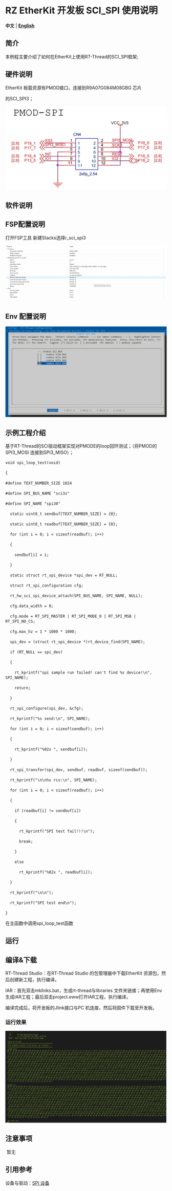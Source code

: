 # RZ EtherKit 开发板 SCI_SPI 使用说明

**中文** | [**English**](./README.md)

## 简介

本例程主要介绍了如何在EtherKit上使用RT-Thread的SCI_SPI框架;

 

## 硬件说明

EtherKit 板载资源有PMOD接口，连接到R9A07G084M08GBG 芯片

的SCI_SPI3；

![img](./figures/wps14.jpg) 

## 软件说明

## FSP配置说明

打开FSP工具 新建Stacks选择r_sci_spi3

![img](./figures/wps15.jpg) 

##  Env 配置说明

![img](./figures/wps16.jpg) 

## 示例工程介绍

基于RT-Thread的SCI驱动框架实现对PMODE的loop回环测试；（将PMOD的SPI3_MOSI 连接到SPI3_MISO）；

```
void spi_loop_test(void)

{

#define TEXT_NUMBER_SIZE 1024

#define SPI_BUS_NAME "sci3s"

#define SPI_NAME "spi30"

  static uint8_t sendbuf[TEXT_NUMBER_SIZE] = {0};

  static uint8_t readbuf[TEXT_NUMBER_SIZE] = {0};

  for (int i = 0; i < sizeof(readbuf); i++)

  {

​    sendbuf[i] = i;

  }

  static struct rt_spi_device *spi_dev = RT_NULL;

  struct rt_spi_configuration cfg;

  rt_hw_sci_spi_device_attach(SPI_BUS_NAME, SPI_NAME, NULL);

  cfg.data_width = 8;

  cfg.mode = RT_SPI_MASTER | RT_SPI_MODE_0 | RT_SPI_MSB | RT_SPI_NO_CS;

  cfg.max_hz = 1 * 1000 * 1000;

  spi_dev = (struct rt_spi_device *)rt_device_find(SPI_NAME);

  if (RT_NULL == spi_dev)

  {

​    rt_kprintf("spi sample run failed! can't find %s device!\n", SPI_NAME);

​    return;

  }

  rt_spi_configure(spi_dev, &cfg);

  rt_kprintf("%s send:\n", SPI_NAME);

  for (int i = 0; i < sizeof(sendbuf); i++)

  {

​    rt_kprintf("%02x ", sendbuf[i]);

  }

  rt_spi_transfer(spi_dev, sendbuf, readbuf, sizeof(sendbuf));

  rt_kprintf("\n\n%s rcv:\n", SPI_NAME);

  for (int i = 0; i < sizeof(readbuf); i++)

  {

​    if (readbuf[i] != sendbuf[i])

​    {

​      rt_kprintf("SPI test fail!!!\n");

​      break;

​    }

​    else

​      rt_kprintf("%02x ", readbuf[i]);

  }

  rt_kprintf("\n\n");

  rt_kprintf("SPI test end\n");

}
```



在主函数中调用spi_loop_test函数

##  运行

## 编译&下载

 RT-Thread Studio：在RT-Thread Studio 的包管理器中下载EtherKit 资源包，然后创建新工程，执行编译。

 IAR：首先双击mklinks.bat，生成rt-thread与libraries 文件夹链接；再使用Env 生成IAR工程；最后双击project.eww打开IAR工程，执行编译。

编译完成后，将开发板的Jlink接口与PC 机连接，然后将固件下载至开发板。

### 运行效果

![image-20241125151444619](./figures/image-20241125151444619.png) 

## 注意事项

​	暂无

## 引用参考

 设备与驱动：[SPI 设备](https://www.rt-thread.org/document/site/#/rt-thread-version/rt-thread-standard/programming-manual/device/spi/spi)


